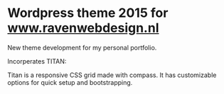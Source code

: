 Wordpress theme 2015 for www.ravenwebdesign.nl
=========

New theme development for my personal portfolio.

Incorperates TITAN:

Titan is a responsive CSS grid made with compass. It has customizable options for quick setup and bootstrapping.